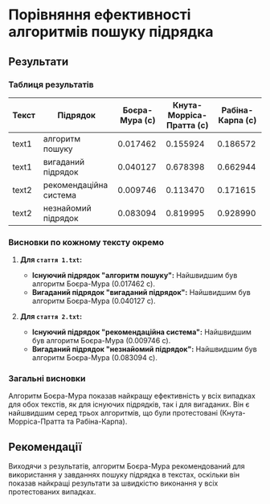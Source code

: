 # Порівняння ефективності алгоритмів пошуку підрядка

## Результати

### Таблиця результатів

| Текст  | Підрядок                   | Боєра-Мура (с) | Кнута-Морріса-Пратта (с) | Рабіна-Карпа (с) |
|--------|----------------------------|----------------|--------------------------|------------------|
| text1  | алгоритм пошуку            | 0.017462       | 0.155924                 | 0.186572         |
| text1  | вигаданий підрядок         | 0.040127       | 0.678398                 | 0.662944         |
| text2  | рекомендаційна система     | 0.009746       | 0.113470                 | 0.171615         |
| text2  | незнайомий підрядок        | 0.083094       | 0.819995                 | 0.928990         |

### Висновки по кожному тексту окремо

1. **Для `стаття 1.txt`:**
   - **Існуючий підрядок "алгоритм пошуку":** Найшвидшим був алгоритм Боєра-Мура (0.017462 с).
   - **Вигаданий підрядок "вигаданий підрядок":** Найшвидшим був алгоритм Боєра-Мура (0.040127 с).

2. **Для `стаття 2.txt`:**
   - **Існуючий підрядок "рекомендаційна система":** Найшвидшим був алгоритм Боєра-Мура (0.009746 с).
   - **Вигаданий підрядок "незнайомий підрядок":** Найшвидшим був алгоритм Боєра-Мура (0.083094 с).

### Загальні висновки

Алгоритм Боєра-Мура показав найкращу ефективність у всіх випадках для обох текстів, як для існуючих підрядків, так і для вигаданих. Він є найшвидшим серед трьох алгоритмів, що були протестовані (Кнута-Морріса-Пратта та Рабіна-Карпа).

## Рекомендації

Виходячи з результатів, алгоритм Боєра-Мура рекомендований для використання у завданнях пошуку підрядка в текстах, оскільки він показав найкращі результати за швидкістю виконання у всіх протестованих випадках.

